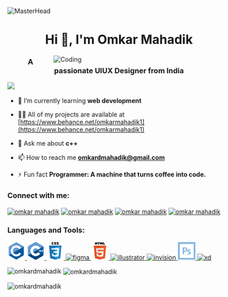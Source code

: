 ![MasterHead](https://madehuge.com/wp-content/uploads/2022/03/web-development.gif)
<h1 align="center">Hi 👋, I'm Omkar Mahadik</h1>
<img align="right" alt="Coding" width="400" src="https://media.giphy.com/media/qgQUggAC3Pfv687qPC/giphy.gif">
<h3 align="center">A passionate UIUX Designer from India</h3>
<p align="left"> <img src="https://komarev.com/ghpvc/?username=omkardmahadik&label=Profile%20views&color=0e75b6&style=flat"  </p>

- 🌱 I’m currently learning **web development**

- 👨‍💻 All of my projects are available at [https://www.behance.net/omkarmahadik1](https://www.behance.net/omkarmahadik1)

- 💬 Ask me about **c++**

- 📫 How to reach me **omkardmahadik@gmail.com**

- ⚡ Fun fact **Programmer: A machine that turns coffee into code.**

<h3 align="left">Connect with me:</h3>
<p align="left">
<a href="https://codepen.io/omkar mahadik" target="blank"><img align="center" src="https://raw.githubusercontent.com/rahuldkjain/github-profile-readme-generator/master/src/images/icons/Social/codepen.svg" alt="omkar mahadik" height="30" width="40" /></a>
<a href="https://linkedin.com/in/omkar mahadik" target="blank"><img align="center" src="https://raw.githubusercontent.com/rahuldkjain/github-profile-readme-generator/master/src/images/icons/Social/linked-in-alt.svg" alt="omkar mahadik" height="30" width="40" /></a>
<a href="https://www.behance.net/omkar mahadik" target="blank"><img align="center" src="https://raw.githubusercontent.com/rahuldkjain/github-profile-readme-generator/master/src/images/icons/Social/behance.svg" alt="omkar mahadik" height="30" width="40" /></a>
<a href="https://medium.com/omkar mahadik" target="blank"><img align="center" src="https://raw.githubusercontent.com/rahuldkjain/github-profile-readme-generator/master/src/images/icons/Social/medium.svg" alt="omkar mahadik" height="30" width="40" /></a>
</p>

<h3 align="left">Languages and Tools:</h3>
<p align="left"> <a href="https://www.cprogramming.com/" target="_blank" rel="noreferrer"> <img src="https://raw.githubusercontent.com/devicons/devicon/master/icons/c/c-original.svg" alt="c" width="40" height="40"/> </a> <a href="https://www.w3schools.com/cpp/" target="_blank" rel="noreferrer"> <img src="https://raw.githubusercontent.com/devicons/devicon/master/icons/cplusplus/cplusplus-original.svg" alt="cplusplus" width="40" height="40"/> </a> <a href="https://www.w3schools.com/css/" target="_blank" rel="noreferrer"> <img src="https://raw.githubusercontent.com/devicons/devicon/master/icons/css3/css3-original-wordmark.svg" alt="css3" width="40" height="40"/> </a> <a href="https://www.figma.com/" target="_blank" rel="noreferrer"> <img src="https://www.vectorlogo.zone/logos/figma/figma-icon.svg" alt="figma" width="40" height="40"/> </a> <a href="https://www.w3.org/html/" target="_blank" rel="noreferrer"> <img src="https://raw.githubusercontent.com/devicons/devicon/master/icons/html5/html5-original-wordmark.svg" alt="html5" width="40" height="40"/> </a> <a href="https://www.adobe.com/in/products/illustrator.html" target="_blank" rel="noreferrer"> <img src="https://www.vectorlogo.zone/logos/adobe_illustrator/adobe_illustrator-icon.svg" alt="illustrator" width="40" height="40"/> </a> <a href="https://www.invisionapp.com/" target="_blank" rel="noreferrer"> <img src="https://www.vectorlogo.zone/logos/invisionapp/invisionapp-icon.svg" alt="invision" width="40" height="40"/> </a> <a href="https://www.photoshop.com/en" target="_blank" rel="noreferrer"> <img src="https://raw.githubusercontent.com/devicons/devicon/master/icons/photoshop/photoshop-line.svg" alt="photoshop" width="40" height="40"/> </a> <a href="https://www.adobe.com/products/xd.html" target="_blank" rel="noreferrer"> <img src="https://cdn.worldvectorlogo.com/logos/adobe-xd.svg" alt="xd" width="40" height="40"/> </a> </p>

<p><img align="left" src="https://github-readme-stats.vercel.app/api/top-langs?username=omkardmahadik&show_icons=true&locale=en&layout=compact" alt="omkardmahadik" /></p>

<p>&nbsp;<img align="center" src="https://github-readme-stats.vercel.app/api?username=omkardmahadik&show_icons=true&locale=en" alt="omkardmahadik" /></p>

<p><img align="center" src="https://github-readme-streak-stats.herokuapp.com/?user=omkardmahadik&" alt="omkardmahadik" /></p>
